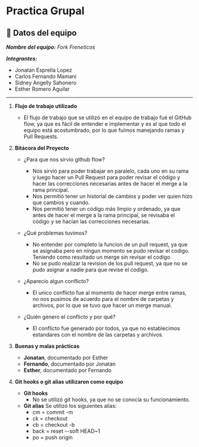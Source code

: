 # Practica Grupal

## 📝 Datos del equipo

_**Nombre del equipo:** Fork Freneticos_

_**Integrantes:**_

- Jonatan Esprella Lopez
- Carlos Fernando Mamani
- Sidney Angelly Sahonero
- Esther Romero Aguilar

---

1. **Flujo de trabajo utilizado**

   - El flujo de trabajo que se utilizó en el equipo de trabajo fué el GitHub flow, ya que es fácil de entender e implementar y es al que todo el equipo está acostumbrado, por lo que fuímos manejando ramas y Pull Requests.

2. **Bitácora del Proyecto**

   - ¿Para que nos sirvio github flow?
     - Nos sirvió para poder trabajar en paralelo, cada uno en su rama y luego hacer un Pull Request para poder revisar el código y hacer las correcciones necesarias antes de hacer el merge a la rama principal.
     - Nos permitió tener un historial de cambios y poder ver quien hizo que cambios y cuando.
     - Nos permitió tener un código más limpio y ordenado, ya que antes de hacer el merge a la rama principal, se revisaba el código y se hacían las correcciones necesarias.
   - ¿Qué problemas tuvimos?

     - No entender por completo la funcion de un pull request, ya que se asignaba pero en ningun momento se pudo revisar el codigo. Teniendo como resultado un merge sin revisar el codigo.
     - No se pudo realizar la revision de los pull request, ya que no se pudo asignar a nadie para que revise el codigo.

   - ¿Aparecio algun conflicto?
     - El unico conflicto fue al momento de hacer merge entre ramas, no nos pusimos de acuerdo para el nombre de carpetas y archivos, por lo que se tuvo que hacer un merge manual.
   - ¿Quién genero el conflicto y por qué?
     - El conflicto fue generado por todos, ya que no establecimos estandares con el nombre de las carpetas y archivos.

3. **Buenas y malas prácticas**

   - **Jonatan**, documentado por Esther
   - **Fernando**, documentado por Jonatan
   - **Esther**, documentado por Fernando

4. **Git hooks o git alias utilizaron como equipo**
   - **Git hooks**
     - No se utilizó git hooks, ya que no se conocía su funcionamiento.
   - **Git alias**
     Se utilizó los siguientes alias:
     - cm = commit -m
     - ck = checkout
     - cb = checkout -b
     - back = reset --soft HEAD~1
     - po = push origin
